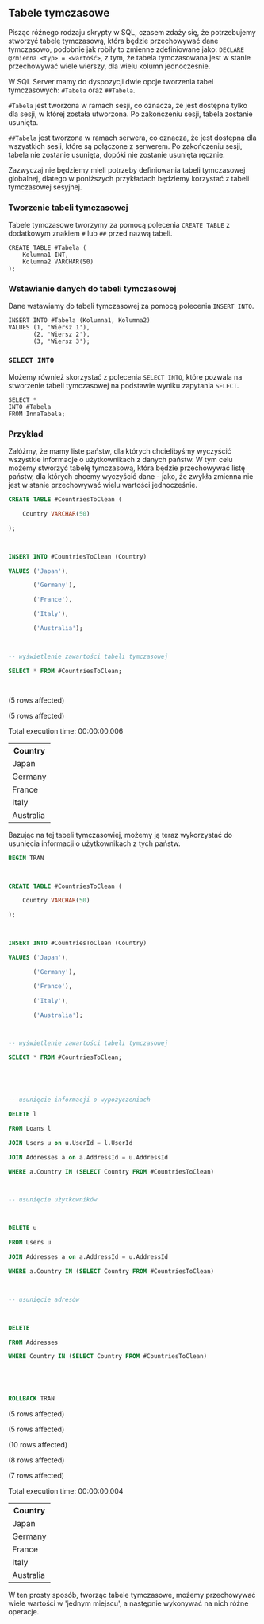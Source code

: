 ## Tabele tymczasowe

Pisząc róźnego rodzaju skrypty w SQL, czasem zdaży się, że potrzebujemy stworzyć tabelę tymczasową, która będzie przechowywać dane tymczasowo, podobnie jak robiły to zmienne zdefiniowane jako: `DECLARE @Zmienna <typ> = <wartość>`, z tym, że tabela tymczasowana jest w stanie przechowywać wiele wierszy, dla wielu kolumn jednocześnie.

W SQL Server mamy do dyspozycji dwie opcje tworzenia tabel tymczasowych: `#Tabela` oraz `##Tabela`.

`#Tabela` jest tworzona w ramach sesji, co oznacza, że jest dostępna tylko dla sesji, w której została utworzona. Po zakończeniu sesji, tabela zostanie usunięta.

`##Tabela` jest tworzona w ramach serwera, co oznacza, że jest dostępna dla wszystkich sesji, które są połączone z serwerem. Po zakończeniu sesji, tabela nie zostanie usunięta, dopóki nie zostanie usunięta ręcznie.

Zazwyczaj nie będziemy mieli potrzeby definiowania tabeli tymczasowej globalnej, dlatego w poniższych przykładach będziemy korzystać z tabeli tymczasowej sesyjnej.

### Tworzenie tabeli tymczasowej

Tabele tymczasowe tworzymy za pomocą polecenia `CREATE TABLE` z dodatkowym znakiem `#` lub `##` przed nazwą tabeli.

```
CREATE TABLE #Tabela (
    Kolumna1 INT,
    Kolumna2 VARCHAR(50)
);

```

### Wstawianie danych do tabeli tymczasowej

Dane wstawiamy do tabeli tymczasowej za pomocą polecenia `INSERT INTO`.

```
INSERT INTO #Tabela (Kolumna1, Kolumna2)
VALUES (1, 'Wiersz 1'),
       (2, 'Wiersz 2'),
       (3, 'Wiersz 3');

```

### `SELECT INTO`

Możemy również skorzystać z polecenia `SELECT INTO`, które pozwala na stworzenie tabeli tymczasowej na podstawie wyniku zapytania `SELECT`.

```
SELECT *
INTO #Tabela
FROM InnaTabela;

```

### Przykład

Załóżmy, że mamy liste państw, dla których chcielibyśmy wyczyścić wszystkie informacje o użytkownikach z danych państw. W tym celu możemy stworzyć tabelę tymczasową, która będzie przechowywać listę państw, dla których chcemy wyczyścić dane - jako, że zwykła zmienna nie jest w stanie przechowywać wielu wartości jednocześnie.


```sql
CREATE TABLE #CountriesToClean (
    Country VARCHAR(50)
);

INSERT INTO #CountriesToClean (Country)
VALUES ('Japan'),
       ('Germany'),
       ('France'),
       ('Italy'),
       ('Australia');

-- wyświetlenie zawartości tabeli tymczasowej
SELECT * FROM #CountriesToClean;


```


(5 rows affected)



(5 rows affected)



Total execution time: 00:00:00.006





<table><tr><th>Country</th></tr><tr><td>Japan</td></tr><tr><td>Germany</td></tr><tr><td>France</td></tr><tr><td>Italy</td></tr><tr><td>Australia</td></tr></table>



Bazując na tej tabeli tymczasowiej, możemy ją teraz wykorzystać do usunięcia informacji o użytkownikach z tych państw.



```sql
BEGIN TRAN

CREATE TABLE #CountriesToClean (
    Country VARCHAR(50)
);

INSERT INTO #CountriesToClean (Country)
VALUES ('Japan'),
       ('Germany'),
       ('France'),
       ('Italy'),
       ('Australia');

-- wyświetlenie zawartości tabeli tymczasowej
SELECT * FROM #CountriesToClean;


-- usunięcie informacji o wypożyczeniach
DELETE l
FROM Loans l
JOIN Users u on u.UserId = l.UserId
JOIN Addresses a on a.AddressId = u.AddressId
WHERE a.Country IN (SELECT Country FROM #CountriesToClean)

-- usunięcie użytkowników

DELETE u
FROM Users u
JOIN Addresses a on a.AddressId = u.AddressId
WHERE a.Country IN (SELECT Country FROM #CountriesToClean)

-- usunięcie adresów

DELETE 
FROM Addresses 
WHERE Country IN (SELECT Country FROM #CountriesToClean)


ROLLBACK TRAN
```


(5 rows affected)



(5 rows affected)



(10 rows affected)



(8 rows affected)



(7 rows affected)



Total execution time: 00:00:00.004





<table><tr><th>Country</th></tr><tr><td>Japan</td></tr><tr><td>Germany</td></tr><tr><td>France</td></tr><tr><td>Italy</td></tr><tr><td>Australia</td></tr></table>



W ten prosty sposób, tworząc tabele tymczasowe, możemy przechowywać wiele wartości w 'jednym miejscu', a następnie wykonywać na nich róźne operacje.
